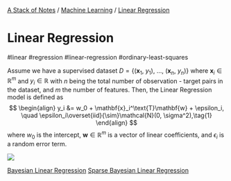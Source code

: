 [A Stack of Notes](../../a-stack-of-notes.md) / [Machine Learning](../machine-learning.md) / [Linear Regression](linear-regression.md)


# Linear Regression

#linear #regression #linear-regression #ordinary-least-squares

Assume we have a supervised dataset $D = \{(\mathbf{x}_{1},\ y_1),\ ...,\ (\mathbf{x}_n,\ y_n)\}$ where $\mathbf{x}_i\in\mathbb{R}^m$ and $y_i\in\mathbb{R}$ with $n$ being the total number of observation - target pairs in the dataset, and $m$ the number of features. Then, the Linear Regression model is defined as
$$
\begin{align}
	y_i &= w_0 + \mathbf{x}_i^\text{T}\mathbf{w} + \epsilon_i, \quad \epsilon_i\overset{iid}{\sim}\mathcal{N}(0, \sigma^2),\tag{1}
\end{align}
$$
where $w_0$ is the intercept, $\mathbf{w}\in\mathbb{R}^m$ is a vector of linear coefficients, and  $\epsilon_i$ is a random error term.

![](../../_assets/demo.png)

[Bayesian Linear Regression](linear-regression/bayesian-linear-regression.md)
[Sparse Bayesian Linear Regression](linear-regression/sparse-bayesian-linear-regression.md)
